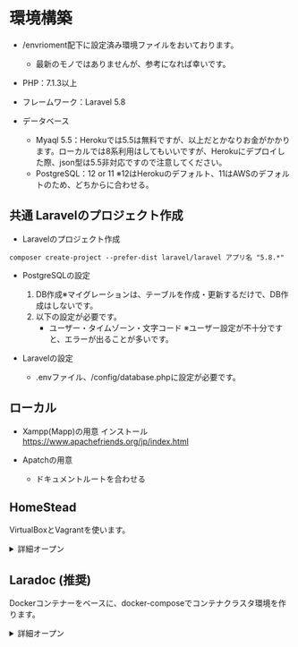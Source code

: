 # 環境構築
* /envrioment配下に設定済み環境ファイルをおいております。
    * 最新のモノではありませんが、参考になれば幸いです。

* PHP：7.1.3以上
* フレームワーク：Laravel 5.8
* データベース
    * Myaql 5.5：Herokuでは5.5は無料ですが、以上だとかなりお金がかかります。ローカルでは8系利用はしてもいいですが、Herokuにデプロイした際、json型は5.5非対応ですので注意してください。
    * PostgreSQL：12 or 11 ※12はHerokuのデフォルト、11はAWSのデフォルトのため、どちからに合わせる。

## 共通 Laravelのプロジェクト作成

* Laravelのプロジェクト作成

```shel
composer create-project --prefer-dist laravel/laravel アプリ名 "5.8.*"
```
* PostgreSQLの設定
    1. DB作成※マイグレーションは、テーブルを作成・更新するだけで、DB作成はしないです。
    2. 以下の設定が必要です。
        * ユーザー・タイムゾーン・文字コード    ※ユーザー設定が不十分ですと、エラーが出ることが多いです。

* Laravelの設定
    * .envファイル、/config/database.phpに設定が必要です。

## ローカル

* Xampp(Mapp)の用意
インストール
https://www.apachefriends.org/jp/index.html

* Apatchの用意
    * ドキュメントルートを合わせる

## HomeStead
VirtualBoxとVagrantを使います。

<details>
<summary>詳細オープン</summary>
* 仮想PCを立てる。
    * vagrant box add laravel/homestead --provider virtualbox 

* Homesteadの取得
Homesteadを経由して、仮想PCにLaravel環境を構築
    * mkdir Homestead
    * Homestead$ git clone https://github.com/laravel/homestead.git
    * Homestead$ init.bat

* Homesteadの設定
    * sshキー作成
        * Homestead$ ssh-keygen
        * https://qiita.com/ueyamamasashi/items/7e532174350c0db06882
    * Homestead.yamlを編集
        
        * ipの変更
            * 「ip: 192.168.10.10」→「ip: 192.168.10.30」に変更です。
            * デフォルトでは192.168.10.10はエラー？がおきます。理由は不明
        
        * sshキーを設定：パスに問題がなければ編集不要です。
            * authorizeは公開鍵、keysは秘密鍵

        * マウント設定：仮想ゲストとホストで共有するフォルダの設定
            * folders以下のペアを編集します。 
            * mapはホスト側、toは仮想ゲスト側

        * ドキュメントルート
            * sites以下のペアを編集します。
            * mapはドメイン名、toは仮想ゲスト側のエントリーポイント
        
        * データベース名を指定：databases
</details>

## Laradoc (推奨)
Dockerコンテナーをベースに、docker-composeでコンテナクラスタ環境を作ります。
<details>
<summary>詳細オープン</summary>
* Docker for Windowを取得
    * https://docs.docker.com/docker-for-windows/install/

* 下準備
    * 各種ディレクトリを用意
        * mkdir Project && cd Project
        * Project$ mkdir laradoc && mkdir db && mkdir web && mkdir ./web/laravel
            * web配下に、web/laravelにlaravelを配置します。

* Laradoc環境設定 
    * Laradocを取得
        * ./laradoc git clone https://github.com/laradock/laradock.git
    * 設定する：以下を参考にしてください。
        * https://qiita.com/rema424/items/ba6e6f440c415fed7b0c
        * https://qiita.com/okita_kamegoro/items/509d42e4634354cfc9a0
        
    * 主な設定：.env
        * マウント設定 
            * APP_CODE_PATH_HOST ※ホストPC側のパス
            * APP_CODE_PATH_CONTAINER ※仮想ゲスト側のパス

        * webサーバーのドキュメントルート：ここ重要です。仮想ゲストとホストのOSが違うので、設定ミスが多々。
            * APACHE_DOCUMENT_ROOT=/var/www/html/アプリ名/public/

        * 各種ポートが被っていないか要確認です。

    * 主なサービス
        * workspace：作業フォルダ
        * apache2：アパッチ用のサーバー
            * エントリーポイント(/var/www/html/)とホスト側のlaravelが繋がっているか要確認です。
    
    * コンテナーのビルド&起動
        * docker-compose up -d --build workspace postgres php-fpm apache2 pgadmin
    
    * laravel作成
        * workpaceコンテナにssh接続
            * docker-compose exec workspace bash
        * laravel作成
            * cd /var/www/html
            * composer global require hirak/prestissimo laravel/installer && composer create-project --prefer-dist laravel/laravel アプリ名
</details>